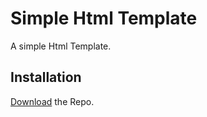# Simple Html Template

A simple Html Template.

## Installation

[Download](https://github.com/30jannik06/Simple-Html-Template/archive/refs/heads/main.zip) the Repo.